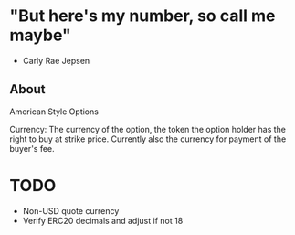 # "But here's my number, so call me maybe"
- Carly Rae Jepsen

## About

American Style Options

Currency: The currency of the option, the token the option holder has the right to buy at strike price. Currently also the currency for payment of the buyer's fee.

# TODO

- Non-USD quote currency
- Verify ERC20 decimals and adjust if not 18
